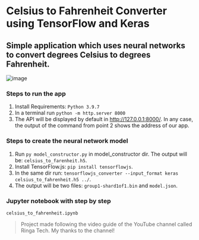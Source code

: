 # Celsius to Fahrenheit Converter using TensorFlow and Keras
## Simple application which uses neural networks to convert degrees Celsius to degrees Fahrenheit.

![image](https://user-images.githubusercontent.com/28497478/157776259-0437d71b-e54c-4511-8d35-ab2fa3c4324a.png)


### Steps to run the app
1. Install Requirements: `Python 3.9.7`
2. In a terminal run `python -m http.server 8000`
3. The API will be displayed by default in http://127.0.0.1:8000/. In any case, the output of the command from point 2 shows the address of our app.

### Steps to create the neural network model

1. Run `py model_constructor.py` in model_constructor dir. The output will be: `celsius_to_farenheit.h5`.
2. Install TensorFlow.js: `pip install tensorflowjs`.
3. In the same dir run: `tensorflowjs_converter --input_format keras celsius_to_fahrenheit.h5 ../`.
4. The output will be two files: `group1-shard1of1.bin` and `model.json`.

### Jupyter notebook with step by step

`celsius_to_fahrenheit.ipynb`

> Project made following the video guide of the YouTube channel called Ringa Tech. My thanks to the channel!
